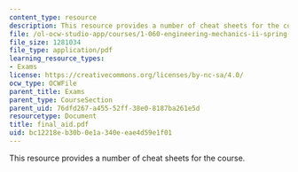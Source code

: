 ```yaml
---
content_type: resource
description: This resource provides a number of cheat sheets for the course.
file: /ol-ocw-studio-app/courses/1-060-engineering-mechanics-ii-spring-2006/bc12218eb30b0e1a340eeae4d59e1f01_final_aid.pdf
file_size: 1281034
file_type: application/pdf
learning_resource_types:
- Exams
license: https://creativecommons.org/licenses/by-nc-sa/4.0/
ocw_type: OCWFile
parent_title: Exams
parent_type: CourseSection
parent_uid: 76dfd267-a455-52ff-38e0-8187ba261e5d
resourcetype: Document
title: final_aid.pdf
uid: bc12218e-b30b-0e1a-340e-eae4d59e1f01
---
```

This resource provides a number of cheat sheets for the course.